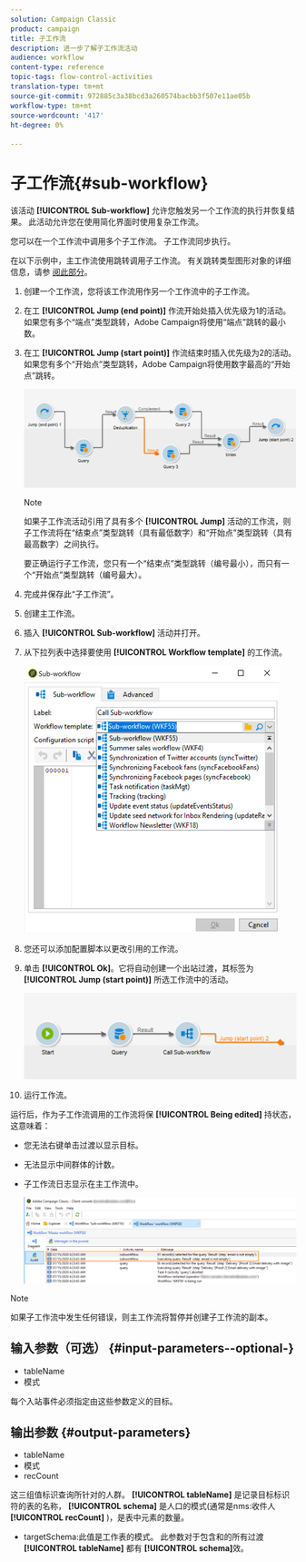 ```yaml
---
solution: Campaign Classic
product: campaign
title: 子工作流
description: 进一步了解子工作流活动
audience: workflow
content-type: reference
topic-tags: flow-control-activities
translation-type: tm+mt
source-git-commit: 972885c3a38bcd3a260574bacbb3f507e11ae05b
workflow-type: tm+mt
source-wordcount: '417'
ht-degree: 0%

---
```



# 子工作流{#sub-workflow}

该活动 **[!UICONTROL Sub-workflow]** 允许您触发另一个工作流的执行并恢复结果。 此活动允许您在使用简化界面时使用复杂工作流。

您可以在一个工作流中调用多个子工作流。 子工作流同步执行。

在以下示例中，主工作流使用跳转调用子工作流。 有关跳转类型图形对象的详细信息，请参 [阅此部分](../../workflow/using/jump--start-point-and-end-point-.md)。

1. 创建一个工作流，您将该工作流用作另一个工作流中的子工作流。
1. 在工 **[!UICONTROL Jump (end point)]** 作流开始处插入优先级为1的活动。 如果您有多个“端点”类型跳转，Adobe Campaign将使用“端点”跳转的最小数。
1. 在工 **[!UICONTROL Jump (start point)]** 作流结束时插入优先级为2的活动。 如果您有多个“开始点”类型跳转，Adobe Campaign将使用数字最高的“开始点”跳转。

   ![](assets/subworkflow_jumps.png)

   >[!NOTE]
   >
   >如果子工作流活动引用了具有多个 **[!UICONTROL Jump]** 活动的工作流，则子工作流将在“结束点”类型跳转（具有最低数字）和“开始点”类型跳转（具有最高数字）之间执行。
   >
   >要正确运行子工作流，您只有一个“结束点”类型跳转（编号最小），而只有一个“开始点”类型跳转（编号最大）。

1. 完成并保存此“子工作流”。
1. 创建主工作流。
1. 插入 **[!UICONTROL Sub-workflow]** 活动并打开。
1. 从下拉列表中选择要使用 **[!UICONTROL Workflow template]** 的工作流。

   ![](assets/subworkflow_selection.png)

1. 您还可以添加配置脚本以更改引用的工作流。
1. 单击 **[!UICONTROL Ok]**。它将自动创建一个出站过渡，其标签为 **[!UICONTROL Jump (start point)]** 所选工作流中的活动。

   ![](assets/subworkflow_outbound.png)

1. 运行工作流。

运行后，作为子工作流调用的工作流将保 **[!UICONTROL Being edited]** 持状态，这意味着：

* 您无法右键单击过渡以显示目标。
* 无法显示中间群体的计数。
* 子工作流日志显示在主工作流中。

   ![](assets/subworkflow_logs.png)

>[!NOTE]
>
>如果子工作流中发生任何错误，则主工作流将暂停并创建子工作流的副本。

## 输入参数（可选） {#input-parameters--optional-}

* tableName
* 模式

每个入站事件必须指定由这些参数定义的目标。

## 输出参数 {#output-parameters}

* tableName
* 模式
* recCount

这三组值标识查询所针对的人群。 **[!UICONTROL tableName]** 是记录目标标识符的表的名称， **[!UICONTROL schema]** 是人口的模式(通常是nms:收件人 **[!UICONTROL recCount]** )，是表中元素的数量。

* targetSchema:此值是工作表的模式。 此参数对于包含和的所有过渡 **[!UICONTROL tableName]** 都有 **[!UICONTROL schema]**&#x200B;效。
